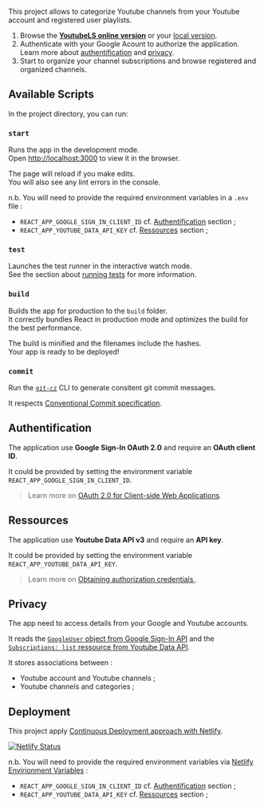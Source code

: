 This project allows to categorize Youtube channels from your Youtube account and registered user playlists.

1. Browse the **[YoutubeLS online version](https://youtube-ls.netlify.com/)** or your [local version](###start).
2. Authenticate with your Google Acount to authorize the application. Learn more about [authentification](#Authorization) and [privacy](#privacy).
3. Start to organize your channel subscriptions and browse registered and organized channels.

## Available Scripts

In the project directory, you can run:

### `start`

Runs the app in the development mode.<br>
Open [http://localhost:3000](http://localhost:3000) to view it in the browser.

The page will reload if you make edits.<br>
You will also see any lint errors in the console.

n.b. You will need to provide the required environment variables in a `.env` file :

- `REACT_APP_GOOGLE_SIGN_IN_CLIENT_ID` cf. [Authentification](#authentification) section ;
- `REACT_APP_YOUTUBE_DATA_API_KEY` cf. [Ressources](#ressources) section ;

### `test`

Launches the test runner in the interactive watch mode.<br>
See the section about [running tests](https://facebook.github.io/create-react-app/docs/running-tests) for more information.

### `build`

Builds the app for production to the `build` folder.<br>
It correctly bundles React in production mode and optimizes the build for the best performance.

The build is minified and the filenames include the hashes.<br>
Your app is ready to be deployed!

### `commit`

Run the [`git-cz`](https://github.com/streamich/git-cz) CLI to generate consitent git commit messages.

It respects [Conventional Commit specification](https://www.conventionalcommits.org/en/v1.0.0-beta.2/#specification).

## Authentification

The application use **Google Sign-In OAuth 2.0** and require an **OAuth client ID**.

It could be provided by setting the environment variable `REACT_APP_GOOGLE_SIGN_IN_CLIENT_ID`.

> Learn more on [OAuth 2.0 for Client-side Web Applications](https://developers.google.com/identity/protocols/OAuth2UserAgent).

## Ressources

The application use **Youtube Data API v3** and require an **API key**.

It could be provided by setting the environment variable `REACT_APP_YOUTUBE_DATA_API_KEY`.

> Learn more on [Obtaining authorization credentials
> ](https://developers.google.com/youtube/registering_an_application).

## Privacy

The app need to access details from your Google and Youtube accounts.

It reads the [`GoogleUser` object from Google Sign-In API](https://developers.google.com/identity/sign-in/web/reference#googleusergetid) and the [`Subscriptions: list` ressource from Youtube Data API](https://developers.google.com/youtube/v3/docs/subscriptions/list).

It stores associations between :

- Youtube account and Youtube channels ;
- Youtube channels and categories ;

## Deployment

This project apply [Continuous Deployment approach with Netlify](https://www.netlify.com/docs/continuous-deployment/).

[![Netlify Status](https://api.netlify.com/api/v1/badges/6f2245a6-9bb5-4098-bba1-608c9d0e2acc/deploy-status)](https://app.netlify.com/sites/youtube-ls/deploys)

n.b. You will need to provide the required environment variables via [Netlify Envirionment Variables](https://www.netlify.com/docs/continuous-deployment/#environment-variables) :

- `REACT_APP_GOOGLE_SIGN_IN_CLIENT_ID` cf. [Authentification](#authentification) section ;
- `REACT_APP_YOUTUBE_DATA_API_KEY` cf. [Ressources](#ressources) section ;
